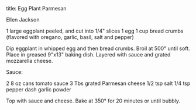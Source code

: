 title: Egg Plant Parmesan

Ellen Jackson

1 large eggplant peeled, and cut into 1/4" slices
1 egg
1 cup bread crumbs (flavored with oregano, garlic, basil, salt and pepper)

Dip eggplant in whipped egg and then bread crumbs.  Broil at 500° until soft.  Place in greased 9"x13" baking dish.  Layered with sauce and grated mozzarella cheese.

Sauce:

2 8 oz cans tomato sauce
3 Tbs grated Parmesan cheese
1/2 tsp salt
1/4 tsp pepper
dash garlic powder

Top with sauce and cheese.  Bake at 350° for 20 minutes or until bubbly.
